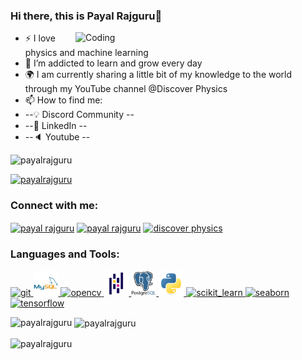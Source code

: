 ### Hi there, this is Payal Rajguru👋
<img align="right" alt="Coding" width="400" src="https://cdn.dribbble.com/users/1162077/screenshots/3848914/programmer.gif">

* ⚡ I love physics and machine learning
* 🌱 I’m addicted to learn and grow every day
* 🌍 I am currently sharing a little bit of my knowledge to the world through my YouTube channel @Discover Physics
* 📫 How to find me:
* --💡 Discord Community --
* --🏢 LinkedIn --
* --🔈 Youtube --


<p align="left"> <img src="https://komarev.com/ghpvc/?username=payalrajguru&label=Profile%20views&color=0e75b6&style=flat" alt="payalrajguru" /> </p>

<p align="left"> <a href="https://github.com/ryo-ma/github-profile-trophy"><img src="https://github-profile-trophy.vercel.app/?username=payalrajguru" alt="payalrajguru" /></a> </p>

<h3 align="left">Connect with me:</h3>
<p align="left">
<a href="https://linkedin.com/in/payal rajguru" target="blank"><img align="center" src="https://raw.githubusercontent.com/rahuldkjain/github-profile-readme-generator/master/src/images/icons/Social/linked-in-alt.svg" alt="payal rajguru" height="30" width="40" /></a>
<a href="https://fb.com/payal rajguru" target="blank"><img align="center" src="https://raw.githubusercontent.com/rahuldkjain/github-profile-readme-generator/master/src/images/icons/Social/facebook.svg" alt="payal rajguru" height="30" width="40" /></a>
<a href="https://www.youtube.com/c/discover physics" target="blank"><img align="center" src="https://raw.githubusercontent.com/rahuldkjain/github-profile-readme-generator/master/src/images/icons/Social/youtube.svg" alt="discover physics" height="30" width="40" /></a>
</p>

<h3 align="left">Languages and Tools:</h3>
<p align="left"> <a href="https://git-scm.com/" target="_blank" rel="noreferrer"> <img src="https://www.vectorlogo.zone/logos/git-scm/git-scm-icon.svg" alt="git" width="40" height="40"/> </a> <a href="https://www.mysql.com/" target="_blank" rel="noreferrer"> <img src="https://raw.githubusercontent.com/devicons/devicon/master/icons/mysql/mysql-original-wordmark.svg" alt="mysql" width="40" height="40"/> </a> <a href="https://opencv.org/" target="_blank" rel="noreferrer"> <img src="https://www.vectorlogo.zone/logos/opencv/opencv-icon.svg" alt="opencv" width="40" height="40"/> </a> <a href="https://pandas.pydata.org/" target="_blank" rel="noreferrer"> <img src="https://raw.githubusercontent.com/devicons/devicon/2ae2a900d2f041da66e950e4d48052658d850630/icons/pandas/pandas-original.svg" alt="pandas" width="40" height="40"/> </a> <a href="https://www.postgresql.org" target="_blank" rel="noreferrer"> <img src="https://raw.githubusercontent.com/devicons/devicon/master/icons/postgresql/postgresql-original-wordmark.svg" alt="postgresql" width="40" height="40"/> </a> <a href="https://www.python.org" target="_blank" rel="noreferrer"> <img src="https://raw.githubusercontent.com/devicons/devicon/master/icons/python/python-original.svg" alt="python" width="40" height="40"/> </a> <a href="https://scikit-learn.org/" target="_blank" rel="noreferrer"> <img src="https://upload.wikimedia.org/wikipedia/commons/0/05/Scikit_learn_logo_small.svg" alt="scikit_learn" width="40" height="40"/> </a> <a href="https://seaborn.pydata.org/" target="_blank" rel="noreferrer"> <img src="https://seaborn.pydata.org/_images/logo-mark-lightbg.svg" alt="seaborn" width="40" height="40"/> </a> <a href="https://www.tensorflow.org" target="_blank" rel="noreferrer"> <img src="https://www.vectorlogo.zone/logos/tensorflow/tensorflow-icon.svg" alt="tensorflow" width="40" height="40"/> </a> </p>

<p><img align="left" src="https://github-readme-stats.vercel.app/api/top-langs?username=payalrajguru&show_icons=true&locale=en&layout=compact" alt="payalrajguru" /></p>

<p>&nbsp;<img align="center" src="https://github-readme-stats.vercel.app/api?username=payalrajguru&show_icons=true&locale=en" alt="payalrajguru" /></p>

<p><img align="center" src="https://github-readme-streak-stats.herokuapp.com/?user=payalrajguru&" alt="payalrajguru" /></p>

